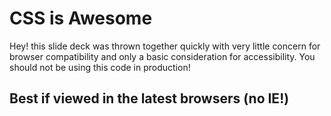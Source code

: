 # CSS is Awesome

Hey! this slide deck was thrown together quickly with very little concern for browser compatibility and only a basic consideration for accessibility. You should not be using this code in production!

## Best if viewed in the latest browsers (no IE!)

